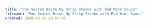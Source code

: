 ```yaml
---
title: "Pan Seared Bison Ny Strip Steaks with Red Wine Sauce"
filename: "Pan-Seared-Bison-Ny-Strip-Steaks-with-Red-Wine-Sauce"
created: 2020-03-21 20:57:36
---
```

